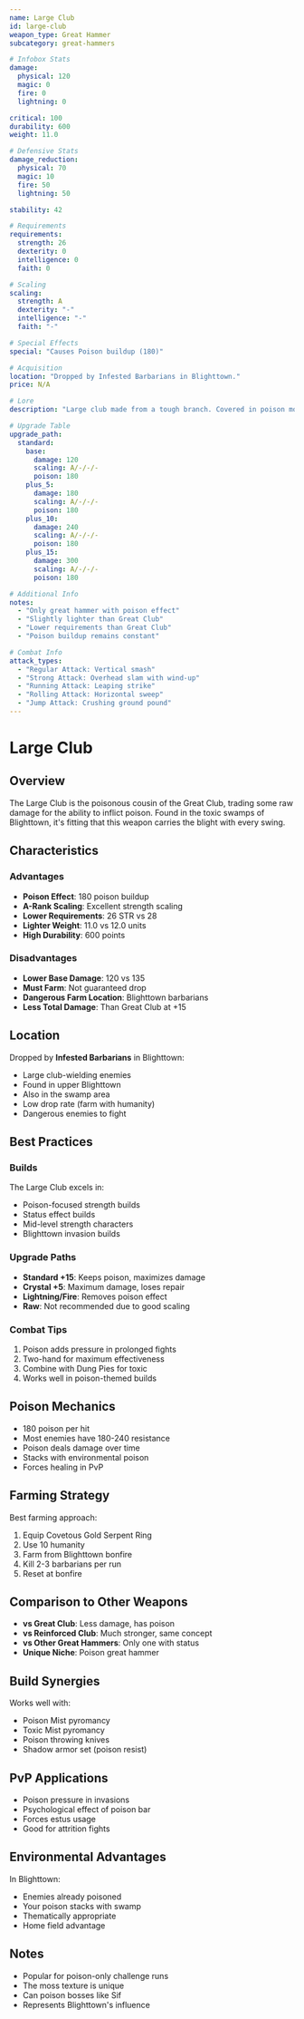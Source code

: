 ```yaml
---
name: Large Club
id: large-club
weapon_type: Great Hammer
subcategory: great-hammers

# Infobox Stats
damage:
  physical: 120
  magic: 0
  fire: 0
  lightning: 0

critical: 100
durability: 600
weight: 11.0

# Defensive Stats  
damage_reduction:
  physical: 70
  magic: 10
  fire: 50
  lightning: 50

stability: 42

# Requirements
requirements:
  strength: 26
  dexterity: 0
  intelligence: 0
  faith: 0

# Scaling
scaling:
  strength: A
  dexterity: "-"
  intelligence: "-"
  faith: "-"

# Special Effects
special: "Causes Poison buildup (180)"

# Acquisition
location: "Dropped by Infested Barbarians in Blighttown."
price: N/A

# Lore
description: "Large club made from a tough branch. Covered in poison moss from Blighttown."

# Upgrade Table
upgrade_path:
  standard:
    base:
      damage: 120
      scaling: A/-/-/-
      poison: 180
    plus_5:
      damage: 180
      scaling: A/-/-/-
      poison: 180
    plus_10:
      damage: 240
      scaling: A/-/-/-
      poison: 180
    plus_15:
      damage: 300
      scaling: A/-/-/-
      poison: 180

# Additional Info
notes:
  - "Only great hammer with poison effect"
  - "Slightly lighter than Great Club"
  - "Lower requirements than Great Club"
  - "Poison buildup remains constant"

# Combat Info
attack_types:
  - "Regular Attack: Vertical smash"
  - "Strong Attack: Overhead slam with wind-up"
  - "Running Attack: Leaping strike"
  - "Rolling Attack: Horizontal sweep"
  - "Jump Attack: Crushing ground pound"
---
```


# Large Club

## Overview
The Large Club is the poisonous cousin of the Great Club, trading some raw damage for the ability to inflict poison. Found in the toxic swamps of Blighttown, it's fitting that this weapon carries the blight with every swing.

## Characteristics

### Advantages
- **Poison Effect**: 180 poison buildup
- **A-Rank Scaling**: Excellent strength scaling
- **Lower Requirements**: 26 STR vs 28
- **Lighter Weight**: 11.0 vs 12.0 units
- **High Durability**: 600 points

### Disadvantages
- **Lower Base Damage**: 120 vs 135
- **Must Farm**: Not guaranteed drop
- **Dangerous Farm Location**: Blighttown barbarians
- **Less Total Damage**: Than Great Club at +15

## Location
Dropped by **Infested Barbarians** in Blighttown:
- Large club-wielding enemies
- Found in upper Blighttown
- Also in the swamp area
- Low drop rate (farm with humanity)
- Dangerous enemies to fight

## Best Practices

### Builds
The Large Club excels in:
- Poison-focused strength builds
- Status effect builds
- Mid-level strength characters
- Blighttown invasion builds

### Upgrade Paths
- **Standard +15**: Keeps poison, maximizes damage
- **Crystal +5**: Maximum damage, loses repair
- **Lightning/Fire**: Removes poison effect
- **Raw**: Not recommended due to good scaling

### Combat Tips
1. Poison adds pressure in prolonged fights
2. Two-hand for maximum effectiveness
3. Combine with Dung Pies for toxic
4. Works well in poison-themed builds

## Poison Mechanics
- 180 poison per hit
- Most enemies have 180-240 resistance
- Poison deals damage over time
- Stacks with environmental poison
- Forces healing in PvP

## Farming Strategy
Best farming approach:
1. Equip Covetous Gold Serpent Ring
2. Use 10 humanity
3. Farm from Blighttown bonfire
4. Kill 2-3 barbarians per run
5. Reset at bonfire

## Comparison to Other Weapons
- **vs Great Club**: Less damage, has poison
- **vs Reinforced Club**: Much stronger, same concept
- **vs Other Great Hammers**: Only one with status
- **Unique Niche**: Poison great hammer

## Build Synergies
Works well with:
- Poison Mist pyromancy
- Toxic Mist pyromancy
- Poison throwing knives
- Shadow armor set (poison resist)

## PvP Applications
- Poison pressure in invasions
- Psychological effect of poison bar
- Forces estus usage
- Good for attrition fights

## Environmental Advantages
In Blighttown:
- Enemies already poisoned
- Your poison stacks with swamp
- Thematically appropriate
- Home field advantage

## Notes
- Popular for poison-only challenge runs
- The moss texture is unique
- Can poison bosses like Sif
- Represents Blighttown's influence